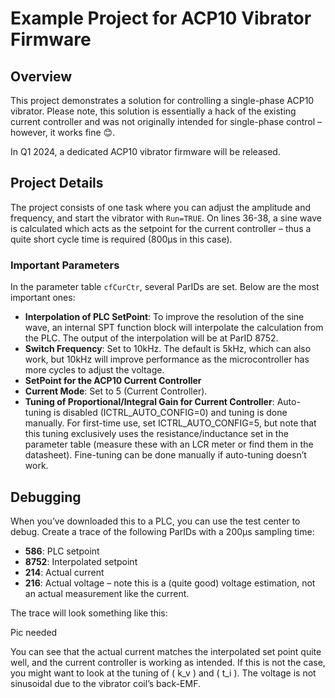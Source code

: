 # Example Project for ACP10 Vibrator Firmware

## Overview

This project demonstrates a solution for controlling a single-phase ACP10 vibrator. Please note, this solution is essentially a hack of the existing current controller and was not originally intended for single-phase control – however, it works fine 😊.

In Q1 2024, a dedicated ACP10 vibrator firmware will be released.

## Project Details

The project consists of one task where you can adjust the amplitude and frequency, and start the vibrator with `Run=TRUE`. On lines 36-38, a sine wave is calculated which acts as the setpoint for the current controller – thus a quite short cycle time is required (800µs in this case).

### Important Parameters

In the parameter table `cfCurCtr`, several ParIDs are set. Below are the most important ones:

- **Interpolation of PLC SetPoint**: To improve the resolution of the sine wave, an internal SPT function block will interpolate the calculation from the PLC. The output of the interpolation will be at ParID 8752.
- **Switch Frequency**: Set to 10kHz. The default is 5kHz, which can also work, but 10kHz will improve performance as the microcontroller has more cycles to adjust the voltage.
- **SetPoint for the ACP10 Current Controller**
- **Current Mode**: Set to 5 (Current Controller).
- **Tuning of Proportional/Integral Gain for Current Controller**: Auto-tuning is disabled (ICTRL_AUTO_CONFIG=0) and tuning is done manually. For first-time use, set ICTRL_AUTO_CONFIG=5, but note that this tuning exclusively uses the resistance/inductance set in the parameter table (measure these with an LCR meter or find them in the datasheet). Fine-tuning can be done manually if auto-tuning doesn’t work.

## Debugging

When you’ve downloaded this to a PLC, you can use the test center to debug. Create a trace of the following ParIDs with a 200µs sampling time:

- **586**: PLC setpoint
- **8752**: Interpolated setpoint
- **214**: Actual current
- **216**: Actual voltage – note this is a (quite good) voltage estimation, not an actual measurement like the current.

The trace will look something like this:

Pic needed

You can see that the actual current matches the interpolated set point quite well, and the current controller is working as intended. If this is not the case, you might want to look at the tuning of \( k_v \) and \( t_i \). The voltage is not sinusoidal due to the vibrator coil’s back-EMF.

